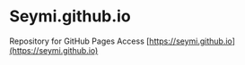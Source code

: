 # Seymi.github.io
Repository for GitHub Pages
Access [https://seymi.github.io](https://seymi.github.io)
